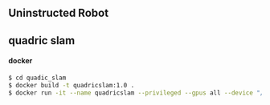 ## Uninstructed Robot

## quadric slam

#### docker 
```bash
$ cd quadic_slam
$ docker build -t quadricslam:1.0 .
$ docker run -it --name quadricslam --privileged --gpus all --device "/dev:/dev"  quadricslam:1.0 /bin/bash

```